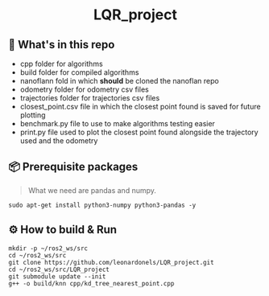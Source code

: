 <div align="center">
    <h1>LQR_project</h1>
</div>

## :open_file_folder: What's in this repo

* cpp folder for algorithms
* build folder for compiled algorithms
* nanoflann fold in which **should** be cloned the nanoflan repo
* odometry folder for odometry csv files
* trajectories folder for trajectories csv files
* closest_point.csv file in which the closest point found is saved for future plotting
* benchmark.py file to use to make algorithms testing easier
* print.py file used to plot the closest point found alongside the trajectory used and the odometry 

## :package: Prerequisite packages
> What we need are pandas and numpy.

```commandline
sudo apt-get install python3-numpy python3-pandas -y
```
## :gear: How to build & Run
```commandline
mkdir -p ~/ros2_ws/src
cd ~/ros2_ws/src
git clone https://github.com/leonardonels/LQR_project.git
cd ~/ros2_ws/src/LQR_project
git submodule update --init
g++ -o build/knn cpp/kd_tree_nearest_point.cpp
```
